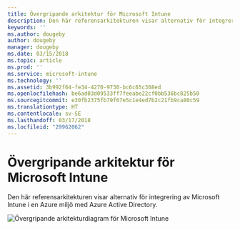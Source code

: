 ```yaml
---
title: Övergripande arkitektur för Microsoft Intune
description: Den här referensarkitekturen visar alternativ för integrering av Microsoft Intune i en Azure miljö med Azure Active Directory.
keywords: ''
ms.author: dougeby
author: dougeby
manager: dougeby
ms.date: 03/15/2018
ms.topic: article
ms.prod: ''
ms.service: microsoft-intune
ms.technology: ''
ms.assetid: 3b992f64-fe34-4270-9730-bc6c65c308ed
ms.openlocfilehash: be6ad03d09533ff7feeabe22cf0bb536bc825b50
ms.sourcegitcommit: e30fb2375fb79f67e5c1e4ed7b2c21fb9ca80c59
ms.translationtype: HT
ms.contentlocale: sv-SE
ms.lasthandoff: 03/17/2018
ms.locfileid: "29962062"
---
```

# <a name="high-level-architecture-for-microsoft-intune"></a>Övergripande arkitektur för Microsoft Intune
Den här referensarkitekturen visar alternativ för integrering av Microsoft Intune i en Azure miljö med Azure Active Directory.  
 
![Övergripande arkitekturdiagram för Microsoft Intune](/intune/media/intunearchitecture.svg)
